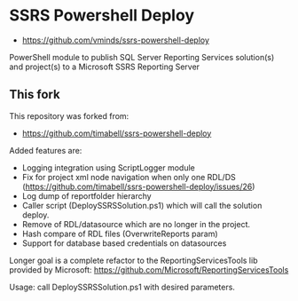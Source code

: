 # SSRS Powershell Deploy

* https://github.com/vminds/ssrs-powershell-deploy

PowerShell module to publish SQL Server Reporting Services solution(s) and project(s)
to a Microsoft SSRS Reporting Server

## This fork

This repository was forked from:

* https://github.com/timabell/ssrs-powershell-deploy


Added features are: 
* Logging integration using ScriptLogger module
* Fix for project xml node navigation when only one RDL/DS (https://github.com/timabell/ssrs-powershell-deploy/issues/26)
* Log dump of reportfolder hierarchy  
* Caller script (DeploySSRSSolution.ps1) which will call the solution deploy.
* Remove of RDL/datasource which are no longer in the project.
* Hash compare of RDL files (OverwriteReports  param)
* Support for database based credentials on datasources

Longer goal is a complete refactor to the ReportingServicesTools lib provided by Microsoft:
https://github.com/Microsoft/ReportingServicesTools

Usage: call DeploySSRSSolution.ps1 with desired parameters.

